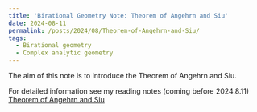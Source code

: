 ```yaml
---
title: 'Birational Geometry Note: Theorem of Angehrn and Siu'
date: 2024-08-11
permalink: /posts/2024/08/Theorem-of-Angehrn-and-Siu/
tags:
  - Birational geometry
  - Complex analytic geometry
---
```


The aim of this note is to introduce the Theorem of Angehrn and Siu.


For detailed information see my reading notes (coming before 2024.8.11) [Theorem of Angehrn and Siu](https://yilimath.github.io/files/Boundedness/AngehrnSiu.pdf)

